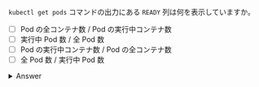 `kubectl get pods` コマンドの出力にある `READY` 列は何を表示していますか。

- [ ] Pod の全コンテナ数 / Pod の実行中コンテナ数
- [ ] 実行中 Pod 数 / 全 Pod 数
- [ ] Pod の実行中コンテナ数 / Pod の全コンテナ数
- [ ] 全 Pod 数 / 実行中 Pod 数

<details>
  <summary>Answer</summary>

Pod の実行中コンテナ数 / Pod の全コンテナ数

</details>
